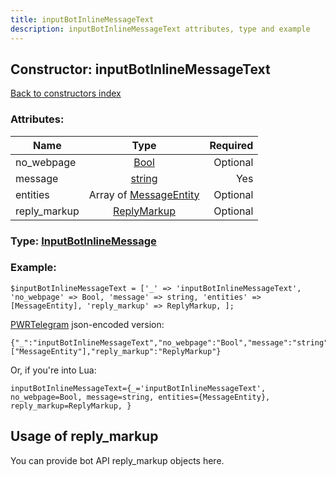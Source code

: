 ```yaml
---
title: inputBotInlineMessageText
description: inputBotInlineMessageText attributes, type and example
---
```

## Constructor: inputBotInlineMessageText  
[Back to constructors index](index.md)



### Attributes:

| Name     |    Type       | Required |
|----------|:-------------:|---------:|
|no\_webpage|[Bool](../types/Bool.md) | Optional|
|message|[string](../types/string.md) | Yes|
|entities|Array of [MessageEntity](../types/MessageEntity.md) | Optional|
|reply\_markup|[ReplyMarkup](../types/ReplyMarkup.md) | Optional|



### Type: [InputBotInlineMessage](../types/InputBotInlineMessage.md)


### Example:

```
$inputBotInlineMessageText = ['_' => 'inputBotInlineMessageText', 'no_webpage' => Bool, 'message' => string, 'entities' => [MessageEntity], 'reply_markup' => ReplyMarkup, ];
```  

[PWRTelegram](https://pwrtelegram.xyz) json-encoded version:

```
{"_":"inputBotInlineMessageText","no_webpage":"Bool","message":"string","entities":["MessageEntity"],"reply_markup":"ReplyMarkup"}
```


Or, if you're into Lua:  


```
inputBotInlineMessageText={_='inputBotInlineMessageText', no_webpage=Bool, message=string, entities={MessageEntity}, reply_markup=ReplyMarkup, }

```



## Usage of reply_markup

You can provide bot API reply_markup objects here.  


